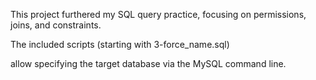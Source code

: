 This project furthered my SQL query practice, focusing on permissions, joins, and constraints. 

The included scripts (starting with 3-force_name.sql) 

allow specifying the target database via the MySQL command line.
